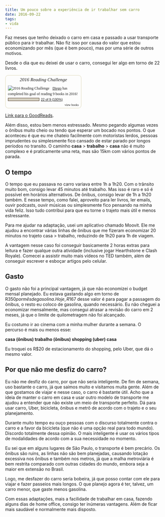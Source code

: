 ```yaml
---
title: Um pouco sobre a experiência de ir trabalhar sem carro
date: 2016-09-22
tags:
- vida
---
```


Faz meses que tenho deixado o carro em casa e passado a usar transporte público para ir trabalhar. Não fiz isso por causa do valor que estou economizando por mês (que é bem pouco), mas por uma série de outros motivos.

Desde o dia que eu deixei de usar o carro, consegui ler algo em torno de 22 livros. 


<div id="gr_challenge_3890" style="border: 2px solid #EBE8D5; border-radius:10px; padding: 0px 7px 0px 7px; max-width:230px; min-height: 100px">
  <div id="gr_challenge_progress_body_3890" style="font-size: 12px; font-family: georgia,serif;line-height: 18px">
    <h3 style="margin: 4px 0 10px; font-weight: normal; text-align: center">
      <a style="text-decoration: none; font-family:georgia,serif;font-style:italic; font-size: 1.1em" href="https://www.goodreads.com/challenges/3890-2016-reading-challenge">2016 Reading Challenge</a>
    </h3>
        <div class="challengePic">
          <a href="https://www.goodreads.com/challenges/3890-2016-reading-challenge"><img alt="2016 Reading Challenge" style="float:left; margin-right: 10px; border: 0 none" src="https://d2arxad8u2l0g7.cloudfront.net/challenges/1451432479p2/3890.jpg" /></a>
        </div>
      <div>
        <a href="https://www.goodreads.com/user/show/50891723-diego-eis">Diego</a> has
            completed his goal of reading
            9 books in
            2016!
      </div>
      <div style="width: 100px; margin: 4px 5px 5px 0; float: left; border: 1px solid #382110; height: 8px; overflow: hidden; background-color: #FFF">
        <div style="width: 100%; background-color: #D7D2C4; float: left"><span style="visibility:hidden">hide</span></div>
      </div>
      <div style="font-family: arial, verdana, helvetica, sans-serif;font-size:90%">
        <a href="https://www.goodreads.com/user_challenges/3877191">22 of 9 (100%)</a>
      </div>
        <div style="text-align: right;">
          <a style="text-decoration: none; font-size: 10px;" href="https://www.goodreads.com/user_challenges/3877191">view books</a>
        </div>
  </div>
  <script src="https://www.goodreads.com/user_challenges/widget/50891723-diego-eis?challenge_id=3890&v=2"></script>
</div>


[Link para o GoodReads](https://www.goodreads.com/user_challenges/3877191).

Além disso, estou bem menos estressado. Mesmo pegando algumas vezes o ônibus muito cheio ou tendo que esperar um bocado nos pontos. O que aconteceu é que eu me chateio facilmente com motoristas lerdos, pessoas imprudentes ou simplesmente fico cansado de estar parado por longos períodos no transito. O caminho **casa** > **trabalho** > **casa** não é muito complexo e é praticamente uma reta, mas são 15km com vários pontos de parada.

## O tempo
O tempo que eu passava no carro variava entre 1h a 1h20. Com o trânsito muito bom, consigo levar 45 minutos até trabalho. Mas isso é raro e só é possível em horários alternativos. De ônibus, consigo levar de 1h a 1h20 também. E nesse tempo, como falei, aproveito para ler livros, ler emails, ouvir podcasts, ouvir músicas ou simplesmente fico pensando na minha vida feliz. Isso tudo contribui para que eu torne o trajeto mais útil e menos estressante.

Para me ajudar na adaptação, usei um aplicativo chamado Moovit. Ele me ajudou a encontrar várias linhas de ônibus que me fizeram economizar 20 minutos no trajeto casa > trabalho, reduzindo de 1h20 para 1h de viagem.

A vantagem nesse caso foi conseguir basicamente 2 horas extras para leitura e fazer qualque outra atividade (inclusive jogar Hearthstone e Clash Royale). Comecei a assistir muito mais vídeos no TED também, além de conseguir escrever e esboçar artigos pelo celular. 

## Gasto
O gasto não foi a principal vantagem, já que não economizei o budget mensal planejado. Eu estava gastando algo em torno de R$350 por mês de gasolina. Hoje, R$167 desse valor é para pagar a passagem do ônibus, o resto eu coloco de gasolina, quando necessário. Eu não cheguei a economizar mensalmente, mas consegui atrasar a revisão do carro em 2 meses, já que o limite de quilometragem não foi alcançado.

Eu costumo ir ao cinema com a minha mulher durante a semana. O percurso é mais ou menos esse:

**casa (ônibus) trabalho (ônibus) shopping (uber) casa**

Eu troquei os R$20 de estacionamento do shopping, pelo Uber, que dá o mesmo valor. 

## Por que não me desfiz do carro?
Eu não me desfiz do carro, por que não seria inteligente. De fim de semana, uso bastante o carro, já que saimos muito e visitamos muita gente. Além de que gostamos de viajar e nesse caso, o carro é bastante útil. Acho que a ideia de manter o carro em casa e usar outro modelo de transporte me ajudou a entender que não existe um meio de transporte perfeito. Dá para usar carro, Uber, bicicleta, ônibus e metrô de acordo com o trajeto e o seu planejamento.

Durante muito tempo eu ouço pessoas com o discurso totalmente contra o carro e a favor da bicicleta (que não é uma opção real para todo mundo). Discordo totalmente dessa opinião. O mais inteligente é usar os vários tipos de modalidades de acordo com a sua necessidade no momento.

Eu sei que em alguns lugares de São Paulo, o transporte é bem precário. Os ônibus são ruins, as linhas não são bem planejadas, causando lotação excessiva nos ônibus e também nos metros, já que a malha metroviária é bem restrita comparado com outras cidades do mundo, embora seja a maior em extensão no Brasil.

Logo, me desfazer do carro seria bobeira, já que posso contar com ele para viajar e fazer passeios mais longos. O que planejo agora é ter, talvez, um carro menor, que gaste menos gasolina.

Com essas adaptações, mais a facilidade de trabalhar em casa, fazendo alguns dias de home office, consigo ter inúmeras vantagens. Além de ficar mais saudável e normalmente mais disposto.